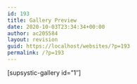 ```yaml
---
id: 193
title: Gallery Preview
date: 2020-10-03T23:34:34+00:00
author: ac205584
layout: revision
guid: https://localhost/websites/?p=193
permalink: /?p=193
---
```

[supsystic-gallery id=&#8221;1&#8243;]